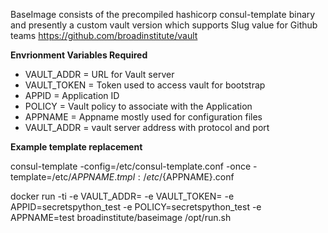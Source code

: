 BaseImage consists of the precompiled hashicorp consul-template binary and presently a custom vault version which supports Slug value for Github teams https://github.com/broadinstitute/vault



**Envrionment Variables Required**

* VAULT_ADDR = URL for Vault server
* VAULT_TOKEN = Token used to access vault for bootstrap
* APPID = Application ID
* POLICY = Vault policy to associate with the Application
* APPNAME = Appname mostly used for configuration files
* VAULT_ADDR = vault server address with protocol and port

**Example template replacement**

consul-template -config=/etc/consul-template.conf -once -template=/etc/${APPNAME}.tmpl:/etc/${APPNAME}.conf


docker run -ti -e VAULT_ADDR=<VAULT ADDRESS> -e VAULT_TOKEN=<TOKEN> -e APPID=secretspython_test -e POLICY=secretspython_test -e APPNAME=test broadinstitute/baseimage /opt/run.sh

